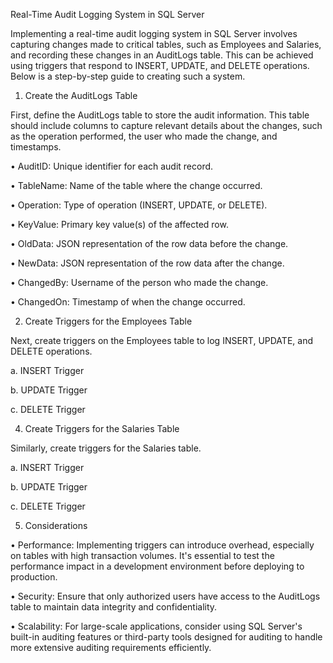 Real-Time Audit Logging System in SQL Server

Implementing a real-time audit logging system in SQL Server involves capturing changes made to critical tables, such as Employees and Salaries, and recording these changes in an AuditLogs table. This can be achieved using triggers that respond to INSERT, UPDATE, and DELETE operations. Below is a step-by-step guide to creating such a system.

1. Create the AuditLogs Table

First, define the AuditLogs table to store the audit information. This table should include columns to capture relevant details about the changes, such as the operation performed, the user who made the change, and timestamps.

•	AuditID: Unique identifier for each audit record.

•	TableName: Name of the table where the change occurred.

•	Operation: Type of operation (INSERT, UPDATE, or DELETE).

•	KeyValue: Primary key value(s) of the affected row.

•	OldData: JSON representation of the row data before the change.

•	NewData: JSON representation of the row data after the change.

•	ChangedBy: Username of the person who made the change.

•	ChangedOn: Timestamp of when the change occurred.


2. Create Triggers for the Employees Table

Next, create triggers on the Employees table to log INSERT, UPDATE, and DELETE operations.

a. INSERT Trigger

b. UPDATE Trigger

c. DELETE Trigger


4. Create Triggers for the Salaries Table

Similarly, create triggers for the Salaries table.

a. INSERT Trigger

b. UPDATE Trigger

c. DELETE Trigger


5. Considerations

•	Performance: Implementing triggers can introduce overhead, especially on tables with high transaction volumes. It's essential to test the performance impact in a development environment before deploying to production.

•	Security: Ensure that only authorized users have access to the AuditLogs table to maintain data integrity and confidentiality.

•	Scalability: For large-scale applications, consider using SQL Server's built-in auditing features or third-party tools designed for auditing to handle more extensive auditing requirements efficiently.

